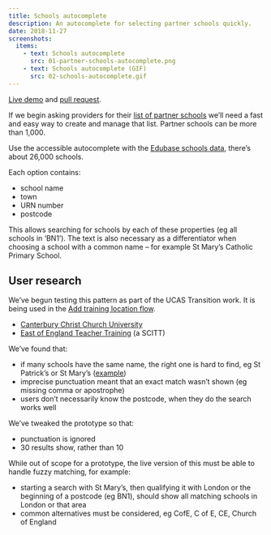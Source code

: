 ```yaml
---
title: Schools autocomplete
description: An autocomplete for selecting partner schools quickly.
date: 2018-11-27
screenshots:
  items:
    - text: Schools autocomplete
      src: 01-partner-schools-autocomplete.png
    - text: Schools autocomplete (GIF)
      src: 02-schools-autocomplete.gif
---
```


[Live demo](https://publish-courses-prototype.herokuapp.com/school-autocomplete) and [pull request](https://github.com/DFE-Digital/publish-teacher-training-prototype/pull/18).

If we begin asking providers for their [list of partner schools](/find-teacher-training/maps-for-providers-with-many-partners) we’ll need a fast and easy way to create and manage that list. Partner schools can be more than 1,000.

Use the accessible autocomplete with the [Edubase schools data](https://get-information-schools.service.gov.uk/Downloads), there’s about 26,000 schools.

Each option contains:

* school name
* town
* URN number
* postcode

This allows searching for schools by each of these properties (eg all schools in ‘BN1’). The text is also necessary as a differentiator when choosing a school with a common name – for example St Mary’s Catholic Primary School.

## User research

We’ve begun testing this pattern as part of the UCAS Transition work. It is being used in the [Add training location flow](/publish-teacher-training-courses/new-training-location#user-research).

* [Canterbury Christ Church University](https://lookback.io/watch/oDwREDkfjwjW5SpCi)
* [East of England Teacher Training](https://lookback.io/watch/vw6eDzqmL4s24rR2Y) (a SCITT)

We’ve found that:

* if many schools have the same name, the right one is hard to find, eg St Patrick’s or St Mary’s ([example](https://lookback.io/watch/vw6eDzqmL4s24rR2Y?t=48m48s))
* imprecise punctuation meant that an exact match wasn’t shown (eg missing comma or apostrophe)
* users don’t necessarily know the postcode, when they do the search works well

We’ve tweaked the prototype so that:

* punctuation is ignored
* 30 results show, rather than 10

While out of scope for a prototype, the live version of this must be able to handle fuzzy matching, for example:

* starting a search with St Mary’s, then qualifying it with London or the beginning of a postcode (eg BN1), should show all matching schools in London or that area
* common alternatives must be considered, eg CofE, C of E, CE, Church of England
